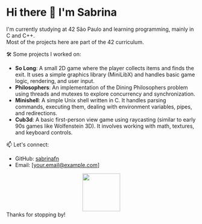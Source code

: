 # Hi there 👋 I'm Sabrina

I'm currently studying at 42 São Paulo and learning programming, mainly in C and C++.  
Most of the projects here are part of the 42 curriculum.

🛠️ Some projects I worked on:

- **So Long**: A small 2D game where the player collects items and finds the exit. It uses a simple graphics library (MiniLibX) and handles basic game logic, rendering, and user input.
- **Philosophers**: An implementation of the Dining Philosophers problem using threads and mutexes to explore concurrency and synchronization.
- **Minishell**: A simple Unix shell written in C. It handles parsing commands, executing them, dealing with environment variables, pipes, and redirections.
- **Cub3d**: A basic first-person view game using raycasting (similar to early 90s games like Wolfenstein 3D). It involves working with math, textures, and keyboard controls.


📫 Let's connect:

- GitHub: [sabrinafn](https://github.com/sabrinafn)
- Email: [your.email@example.com]

<div id="header" align="center">
  <img src="[https://media.giphy.com/media/M9gbBd9nbDrOTu1Mqx/giphy.gif](https://media3.giphy.com/media/v1.Y2lkPTc5MGI3NjExdjBjOHFoZ2phN2FjdXQyNXlsZ3BjcjhudXF6Y3E5dWIwdHZsMDl2OCZlcD12MV9pbnRlcm5hbF9naWZfYnlfaWQmY3Q9Zw/VbnUQpnihPSIgIXuZv/giphy.gif)" width="100"/>
</div>
Thanks for stopping by!

